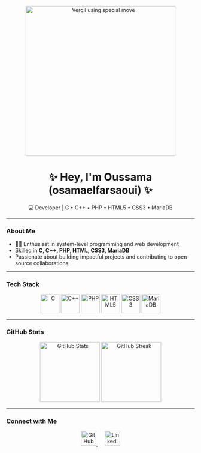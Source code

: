 <p align="center">
  <img src="data:image/png;base64,INSERT_BASE64_ENCODED_IMAGE_HERE" alt="Vergil using special move" width="400">
</p>

<h1 align="center">✨ Hey, I'm Oussama (osamaelfarsaoui) ✨</h1>
<p align="center">💻 Developer | C • C++ • PHP • HTML5 • CSS3 • MariaDB</p>

---

###  About Me
- 👨‍💻 Enthusiast in system-level programming and web development  
-  Skilled in **C, C++, PHP, HTML, CSS3, MariaDB**  
-  Passionate about building impactful projects and contributing to open-source collaborations  

---

###  Tech Stack

<p align="center">
  <img src="https://cdn.jsdelivr.net/gh/devicons/devicon/icons/c/c-original.svg" width="50" alt="C"/>
  <img src="https://cdn.jsdelivr.net/gh/devicons/devicon/icons/cplusplus/cplusplus-original.svg" width="50" alt="C++"/>
  <img src="https://cdn.jsdelivr.net/gh/devicons/devicon/icons/php/php-original.svg" width="50" alt="PHP"/>
  <img src="https://cdn.jsdelivr.net/gh/devicons/devicon/icons/html5/html5-original.svg" width="50" alt="HTML5"/>
  <img src="https://cdn.jsdelivr.net/gh/devicons/devicon/icons/css3/css3-original.svg" width="50" alt="CSS3"/>
  <img src="https://cdn.jsdelivr.net/gh/devicons/devicon/icons/mariadb/mariadb-original.svg" width="50" alt="MariaDB"/>
</p>

---

###  GitHub Stats

<p align="center">
  <img src="https://github-readme-stats.vercel.app/api?username=osamaelfarsaoui&show_icons=true&theme=tokyonight" height="160" alt="GitHub Stats">
  <img src="https://github-readme-streak-stats.herokuapp.com/?user=osamaelfarsaoui&theme=tokyonight" height="160" alt="GitHub Streak">
</p>

---

###  Connect with Me

<p align="center">
  <a href="https://github.com/osamaelfarsaoui">
    <img src="https://cdn.jsdelivr.net/gh/devicons/devicon/icons/github/github-original.svg" width="40" alt="GitHub"/>
  </a>
  &nbsp;&nbsp;&nbsp;&nbsp;
  <a href="https://www.linkedin.com/in/osamaelfarsaoui">
    <img src="https://cdn.jsdelivr.net/gh/devicons/devicon/icons/linkedin/linkedin-original.svg" width="40" alt="LinkedIn"/>
  </a>
</p>
